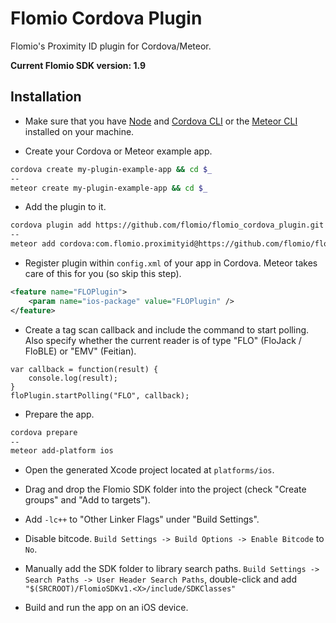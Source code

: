 # Flomio Cordova Plugin

Flomio's Proximity ID plugin for Cordova/Meteor.

**Current Flomio SDK version: 1.9**

## Installation

- Make sure that you have [Node](http://nodejs.org/) and [Cordova CLI](http://cordova.apache.org/docs/en/4.0.0/guide_cli_index.md.html) or the [Meteor CLI](https://www.meteor.com/install) installed on your machine.

- Create your Cordova or Meteor example app.

```bash
cordova create my-plugin-example-app && cd $_
--
meteor create my-plugin-example-app && cd $_
```

- Add the plugin to it.

```bash
cordova plugin add https://github.com/flomio/flomio_cordova_plugin.git
--
meteor add cordova:com.flomio.proximityid@https://github.com/flomio/flomio_cordova_plugin/tarball/<latest commit code>
```

- Register plugin within `config.xml` of your app in Cordova. Meteor takes care of this for you (so skip this step).

```xml
<feature name="FLOPlugin">
    <param name="ios-package" value="FLOPlugin" />
</feature>
```

- Create a tag scan callback and include the command to start polling. Also specify whether the current reader is of type "FLO" (FloJack / FloBLE) or "EMV" (Feitian).

```
var callback = function(result) {
	console.log(result);
}
floPlugin.startPolling("FLO", callback);
```

- Prepare the app.

```bash
cordova prepare
--
meteor add-platform ios
```

- Open the generated Xcode project located at `platforms/ios`.

- Drag and drop the Flomio SDK folder into the project (check "Create groups" and "Add to targets").

- Add `-lc++` to "Other Linker Flags" under "Build Settings".

- Disable bitcode. `Build Settings -> Build Options -> Enable Bitcode` to `No`.

- Manually add the SDK folder to library search paths. `Build Settings -> Search Paths -> User Header Search Paths`, double-click and add `"$(SRCROOT)/FlomioSDKv1.<X>/include/SDKClasses"`

- Build and run the app on an iOS device.

